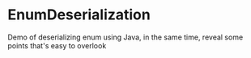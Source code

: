 # EnumDeserialization
Demo of deserializing enum using Java, in the same time, reveal some points that's easy to overlook
